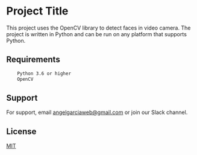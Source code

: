 
# Project Title

This project uses the OpenCV library to detect faces in video camera. The project is written in Python and can be run on any platform that supports Python.


## Requirements

```bash
    Python 3.6 or higher
    OpenCV
```
    
## Support

For support, email angelgarciaweb@gmail.com or join our Slack channel.


## License

[MIT](https://choosealicense.com/licenses/mit/)

